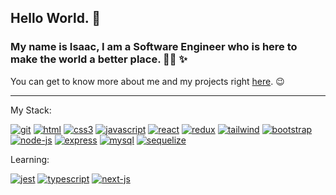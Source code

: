 ## Hello World. 👋

### My name is Isaac, I am a Software Engineer who is here to make the world a better place.  👨‍💻 ✨

You can get to know more about me and my projects right [here](https://campsite.bio/codigoisaac). 😉

---

My Stack:

[![git](https://user-images.githubusercontent.com/37576563/160243346-1beba7ff-ca40-4333-a7d8-64bec86000ac.png)](https://git-scm.com/)
[![html](https://user-images.githubusercontent.com/37576563/160243759-a12f5a1b-581c-454b-8a5d-7e86d1aadd2e.png)](https://en.wikipedia.org/wiki/HTML5)
[![css3](https://user-images.githubusercontent.com/37576563/160243802-4d180142-c4d5-49e9-99f8-8d2d1a3546f3.png)](https://en.wikipedia.org/wiki/CSS)
[![javascript](https://user-images.githubusercontent.com/37576563/160047811-bab27e83-35d6-4a27-925b-9b996c573a49.png)](https://en.wikipedia.org/wiki/JavaScript)
[![react](https://user-images.githubusercontent.com/37576563/160046597-131c748c-9609-4836-a8da-678345d29537.png)](https://reactjs.org/)
[![redux](https://user-images.githubusercontent.com/37576563/160047687-15f0aa28-fdce-477d-b543-32131f4ae318.png)](https://redux.js.org/)
[![tailwind](https://user-images.githubusercontent.com/37576563/160243021-28610e05-79e3-41f6-9470-d969d75637fa.png)](https://tailwindcss.com)
[![bootstrap](https://user-images.githubusercontent.com/37576563/199377146-72bc245c-4589-4ec6-a2a8-3be955569bc0.png)](https://getbootstrap.com/)
[![node-js](https://user-images.githubusercontent.com/37576563/160046386-57c9f15f-1876-4bfc-a265-49c2e4eefa89.png)](https://nodejs.org/)
[![express](https://user-images.githubusercontent.com/37576563/163659798-6b3ec94e-21cb-4d80-bd5a-60de5687a10d.png)](http://expressjs.com/)
[![mysql](https://user-images.githubusercontent.com/37576563/160047582-d90a2605-61d9-4a8d-a6eb-1ef781e33eeb.png)](https://www.mysql.com/)
[![sequelize](https://user-images.githubusercontent.com/37576563/160049581-ef32f180-80a6-4d2b-8324-2e3482515dab.png)](https://sequelize.org/)

Learning:

[![jest](https://user-images.githubusercontent.com/37576563/189237033-8d81521b-2fd3-4e3b-8fb3-ca2039af87f3.png)](https://jestjs.io/)
[![typescript](https://user-images.githubusercontent.com/37576563/189236780-91992aa3-cbbb-41eb-9fc9-09a2c5af9dc9.png)](https://www.typescriptlang.org/)
[![next-js](https://user-images.githubusercontent.com/37576563/194781543-fbc505cb-db6f-4861-8027-869b98160f60.png)](https://nextjs.org/)
